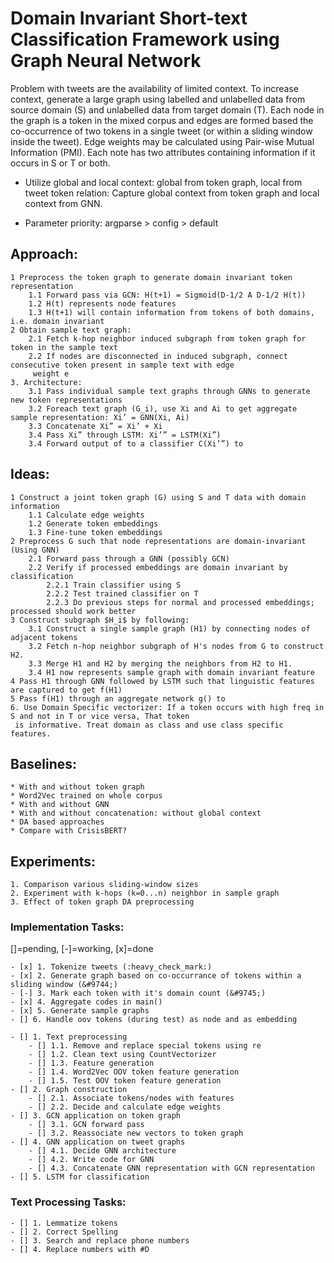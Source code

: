 # Domain Invariant Short-text Classification Framework using Graph Neural Network

Problem with tweets are the availability of limited context. To increase context, generate a large graph using labelled 
 and unlabelled data from source domain (S) and unlabelled data from target domain (T). Each node in the graph is a 
 token in the mixed corpus and edges are formed based the co-occurrence of two tokens in a single tweet (or within a 
 sliding window inside the tweet). Edge weights may be calculated using Pair-wise Mutual Information (PMI). Each note 
 has two attributes containing information if it occurs in S or T or both.
    
    
* Utilize global and local context: global from token graph, local from tweet token relation:
    Capture global context from token graph and local context from GNN.
    
* Parameter priority: 
    argparse > config > default
    
## Approach:
    1 Preprocess the token graph to generate domain invariant token representation
        1.1 Forward pass via GCN: H(t+1) = Sigmoid(D-1/2 A D-1/2 H(t))
        1.2 H(t) represents node features 
        1.3 H(t+1) will contain information from tokens of both domains, i.e. domain invariant 
    2 Obtain sample text graph:
        2.1 Fetch k-hop neighbor induced subgraph from token graph for token in the sample text
        2.2 If nodes are disconnected in induced subgraph, connect consecutive token present in sample text with edge
         weight e
    3. Architecture: 
        3.1 Pass individual sample text graphs through GNNs to generate new token representations
        3.2 Foreach text graph (G_i), use Xi and Ai to get aggregate sample representation: Xi’ = GNN(Xi, Ai)
        3.3 Concatenate Xi” = Xi’ + Xi
        3.4 Pass Xi” through LSTM: Xi’” = LSTM(Xi”)
        3.4 Forward output of to a classifier C(Xi’”) to 

## Ideas:
    1 Construct a joint token graph (G) using S and T data with domain information
        1.1 Calculate edge weights
        1.2 Generate token embeddings
        1.3 Fine-tune token embeddings
    2 Preprocess G such that node representations are domain-invariant (Using GNN)
        2.1 Forward pass through a GNN (possibly GCN)
        2.2 Verify if processed embeddings are domain invariant by classification
            2.2.1 Train classifier using S
            2.2.2 Test trained classifier on T
            2.2.3 Do previous steps for normal and processed embeddings; processed should work better 
    3 Construct subgraph $H_i$ by following:
        3.1 Construct a single sample graph (H1) by connecting nodes of adjacent tokens
        3.2 Fetch n-hop neighbor subgraph of H's nodes from G to construct H2.
        3.3 Merge H1 and H2 by merging the neighbors from H2 to H1.
        3.4 H1 now represents sample graph with domain invariant feature
    4 Pass H1 through GNN followed by LSTM such that linguistic features are captured to get f(H1)
    5 Pass f(H1) through an aggregate network g() to 
    6. Use Domain Specific vectorizer: If a token occurs with high freq in S and not in T or vice versa, That token
     is informative. Treat domain as class and use class specific features.

## Baselines:
    * With and without token graph
    * Word2Vec trained on whole corpus
    * With and without GNN
    * With and without concatenation: without global context
    * DA based approaches
    * Compare with CrisisBERT?

## Experiments:
    1. Comparison various sliding-window sizes
    2. Experiment with k-hops (k=0...n) neighbor in sample graph
    3. Effect of token graph DA preprocessing

### Implementation Tasks: 
[]=pending, [-]=working, [x]=done

    - [x] 1. Tokenize tweets (:heavy_check_mark:)
    - [x] 2. Generate graph based on co-occurrance of tokens within a sliding window (&#9744;)
    - [-] 3. Mark each token with it's domain count (&#9745;)
    - [x] 4. Aggregate codes in main()
    - [x] 5. Generate sample graphs 
    - [] 6. Handle oov tokens (during test) as node and as embedding
    
    - [] 1. Text preprocessing
        - [] 1.1. Remove and replace special tokens using re
        - [] 1.2. Clean text using CountVectorizer
        - [] 1.3. Feature generation
        - [] 1.4. Word2Vec OOV token feature generation
        - [] 1.5. Test OOV token feature generation
    - [] 2. Graph construction
        - [] 2.1. Associate tokens/nodes with features
        - [] 2.2. Decide and calculate edge weights
    - [] 3. GCN application on token graph
        - [] 3.1. GCN forward pass
        - [] 3.2. Reassociate new vectors to token graph
    - [] 4. GNN application on tweet graphs
        - [] 4.1. Decide GNN architecture
        - [] 4.2. Write code for GNN
        - [] 4.3. Concatenate GNN representation with GCN representation
    - [] 5. LSTM for classification

### Text Processing Tasks:

    - [] 1. Lemmatize tokens
    - [] 2. Correct Spelling
    - [] 3. Search and replace phone numbers
    - [] 4. Replace numbers with #D

